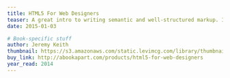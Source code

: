 ```yaml
---
title: HTML5 For Web Designers
teaser: A great intro to writing semantic and well-structured markup. I really enjoyed all the nerdy bits about the history of the HTML and the web.
date: 2015-01-03

# Book-specific stuff
author: Jeremy Keith
thumbnail: https://s3.amazonaws.com/static.levimcg.com/library/thumbnail-html5.png
buy_link: http://abookapart.com/products/html5-for-web-designers
year_read: 2014
---
```


